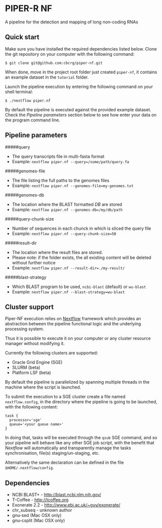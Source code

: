 PIPER-R NF
==========

A pipeline for the detection and mapping of long non-coding RNAs


Quick start
-----------

Make sure you have installed the required dependencies listed below. 
Clone the git repository on your computer with the following command: 

    $ git clone git@github.com:cbcrg/piper-nf.git


When done, move in the project root folder just created `piper-nf`, 
it contains an example dataset in the `tutorial` folder. 

Launch the pipeline execution by entering the following command 
on your shell terminal:

    $ ./nextflow piper.nf

By default the pipeline is executed against the provided example dataset. Check the *Pipeline parameters* section below
to see how enter your data on the program command line.

Pipeline parameters
-------------------

#####query

  * The query transcripts file in multi-fasta format
  * Example: `nextflow piper.nf --query=/some/path/query.fa`

#####genomes-file

  * The file listing the full paths to the genomes files
  * Example: `nextflow piper.nf --genomes-file=my-genomes.txt`


#####genomes-db

  * The location where the BLAST formatted *DB* are stored
  * Example: `nextflow piper.nf --genomes-db=/my/db/path`


#####query-chunk-size

  * Number of sequences in each chunck in which is sliced the query file
  * Example: `nextflow piper.nf --query-chunk-size=50`


#####result-dir

  * The location where the result files are stored.
  * Please note: if the folder exists, the all existing content will be deleted without further notice
  * Example: `nextflow piper.nf --result-dir=./my-result/`


#####blast-strategy

  * Which BLAST program to be used, `ncbi-blast` (default) or `wu-blast`
  * Example: `nextflow piper.nf --blast-strategy=wu-blast`



Cluster support
---------------

Piper-NF execution relies on [Nextflow](http://nextflow-project.org) framework which provides an abstraction between
the pipeline functional logic and the underlying processing system.

Thus it is possible to execute it on your computer or any cluster resource
manager without modifying it.

Currently the following clusters are supported:

  + Oracle Grid Engine (SGE)
  + SLURM (beta)
  + Platform LSF (beta)


By default the pipeline is parallelized by spanning multiple threads in the machine where the script is launched.

To submit the execution to a SGE cluster create a file named `nextflow.config`, in the directory
where the pipeline is going to be launched, with the following content:

    task {
      processor='sge'
      queue='<your queue name>'
    }

In doing that, tasks will be executed through the `qsub` SGE command, and so your pipeline will behave like any
other SGE job script, with the benefit that *Nextflow* will automatically and transparently manage the tasks
synchronisation, file(s) staging/un-staging, etc.

Alternatively the same declaration can be defined in the file `$HOME/.nextflow/config`.

Dependencies
------------
 
 * NCBI BLAST+ - http://blast.ncbi.nlm.nih.gov/
 * T-Coffee - http://tcoffee.org
 * Exonerate 2.2 - http://www.ebi.ac.uk/~guy/exonerate/ 
 * chr_subseq - unknown author 
 * gnu-sed (Mac OSX only)
 * gnu-csplit (Mac OSX only)